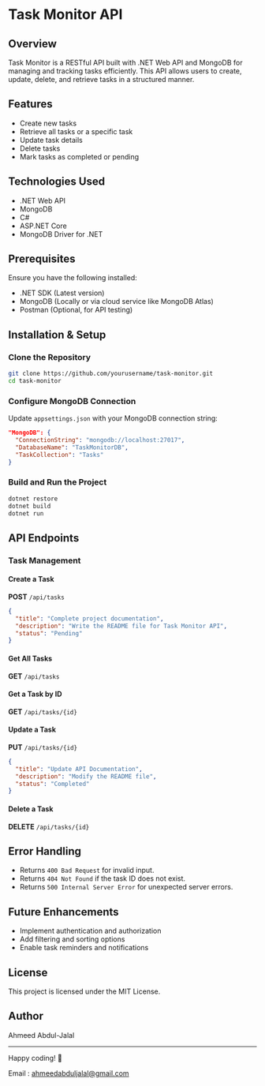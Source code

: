 # Task Monitor API

## Overview
Task Monitor is a RESTful API built with .NET Web API and MongoDB for managing and tracking tasks efficiently. This API allows users to create, update, delete, and retrieve tasks in a structured manner.

## Features
- Create new tasks
- Retrieve all tasks or a specific task
- Update task details
- Delete tasks
- Mark tasks as completed or pending

## Technologies Used
- .NET Web API
- MongoDB
- C#
- ASP.NET Core
- MongoDB Driver for .NET

## Prerequisites
Ensure you have the following installed:
- .NET SDK (Latest version)
- MongoDB (Locally or via cloud service like MongoDB Atlas)
- Postman (Optional, for API testing)

## Installation & Setup
### Clone the Repository
```sh
git clone https://github.com/yourusername/task-monitor.git
cd task-monitor
```
### Configure MongoDB Connection
Update `appsettings.json` with your MongoDB connection string:
```json
"MongoDB": {
  "ConnectionString": "mongodb://localhost:27017",
  "DatabaseName": "TaskMonitorDB",
  "TaskCollection": "Tasks"
}
```

### Build and Run the Project
```sh
dotnet restore
dotnet build
dotnet run
```

## API Endpoints
### Task Management
#### Create a Task
**POST** `/api/tasks`
```json
{
  "title": "Complete project documentation",
  "description": "Write the README file for Task Monitor API",
  "status": "Pending"
}
```

#### Get All Tasks
**GET** `/api/tasks`

#### Get a Task by ID
**GET** `/api/tasks/{id}`

#### Update a Task
**PUT** `/api/tasks/{id}`
```json
{
  "title": "Update API Documentation",
  "description": "Modify the README file",
  "status": "Completed"
}
```

#### Delete a Task
**DELETE** `/api/tasks/{id}`

## Error Handling
- Returns `400 Bad Request` for invalid input.
- Returns `404 Not Found` if the task ID does not exist.
- Returns `500 Internal Server Error` for unexpected server errors.

## Future Enhancements
- Implement authentication and authorization
- Add filtering and sorting options
- Enable task reminders and notifications

## License
This project is licensed under the MIT License.

## Author
Ahmeed Abdul-Jalal

---
Happy coding! 🚀

Email : ahmeedabduljalal@gmail.com
